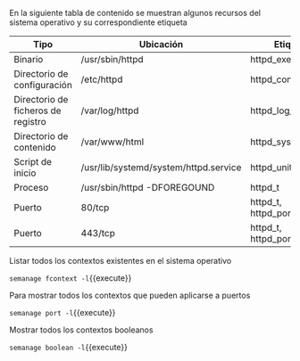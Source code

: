 En la siguiente tabla de contenido se muestran algunos recursos del sistema operativo y su correspondiente etiqueta

Tipo | Ubicación | Etiqueta
--- | --- | ---
Binario | /usr/sbin/httpd | httpd_exec_t
Directorio de configuración | /etc/httpd | httpd_config_t
Directorio de ficheros de registro | /var/log/httpd | httpd_log_t
Directorio de contenido | /var/www/html |  httpd_sys_content_t
Script de inicio | /usr/lib/systemd/system/httpd.service |  httpd_unit_file_d
Proceso | /usr/sbin/httpd -DFOREGOUND | httpd_t
Puerto | 80/tcp | httpd_t, httpd_port_t
Puerto | 443/tcp | httpd_t, httpd_port_t

Listar todos los contextos existentes en el sistema operativo

`semanage fcontext -l`{{execute}}

Para mostrar todos los contextos que pueden aplicarse a puertos

`semanage port -l`{{execute}}

Mostrar todos los contextos booleanos

`semanage boolean -l`{{execute}}
